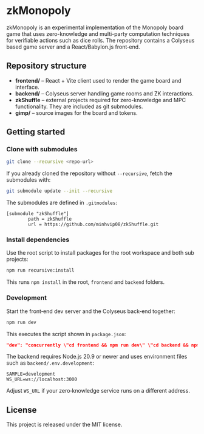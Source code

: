 # zkMonopoly

zkMonopoly is an experimental implementation of the Monopoly board game that uses zero-knowledge and multi-party computation techniques for verifiable actions such as dice rolls. The repository contains a Colyseus based game server and a React/Babylon.js front‑end.

## Repository structure

- **frontend/** – React + Vite client used to render the game board and interface.
- **backend/** – Colyseus server handling game rooms and ZK interactions.
- **zkShuffle** – external projects required for zero-knowledge and MPC functionality. They are included as git submodules.
- **gimp/** – source images for the board and tokens.

## Getting started

### Clone with submodules

```bash
git clone --recursive <repo-url>
```

If you already cloned the repository without `--recursive`, fetch the submodules with:

```bash
git submodule update --init --recursive
```

The submodules are defined in `.gitmodules`:

```text
[submodule "zkShuffle"]
        path = zkShuffle
        url = https://github.com/minhvip08/zkShuffle.git

```

### Install dependencies

Use the root script to install packages for the root workspace and both sub projects:

```bash
npm run recursive:install
```

This runs `npm install` in the root, `frontend` and `backend` folders.

### Development

Start the front‑end dev server and the Colyseus back‑end together:

```bash
npm run dev
```

This executes the script shown in `package.json`:

```json
"dev": "concurrently \"cd frontend && npm run dev\" \"cd backend && npm run start\""
```

The backend requires Node.js 20.9 or newer and uses environment files such as `backend/.env.development`:

```text
SAMPLE=development
WS_URL=ws://localhost:3000
```

Adjust `WS_URL` if your zero‑knowledge service runs on a different address.

## License

This project is released under the MIT license.
